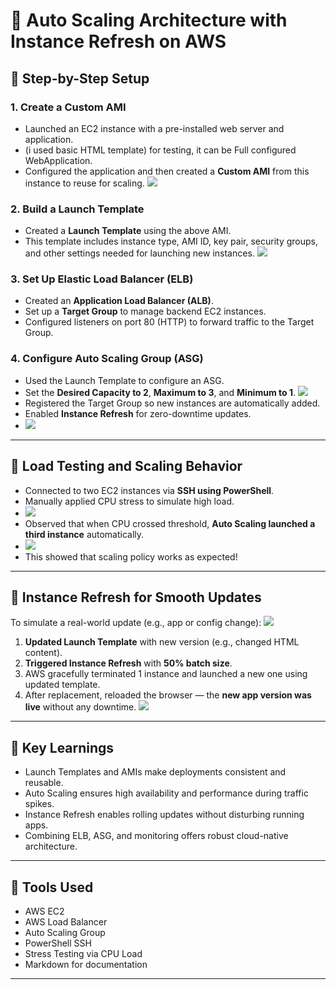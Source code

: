 # 🚀 Auto Scaling Architecture with Instance Refresh on AWS

## 🔧 Step-by-Step Setup

### 1. Create a Custom AMI
- Launched an EC2 instance with a pre-installed web server and application.
-  (i used basic HTML template) for testing,  it can be Full configured WebApplication.
- Configured the application and then created a **Custom AMI** from this instance to reuse for scaling.
  ![](./Images/archi.png)

### 2. Build a Launch Template
- Created a **Launch Template** using the above AMI.
- This template includes instance type, AMI ID, key pair, security groups, and other settings needed for launching new instances.
    ![](./Images/LaunchTemplate.png)


### 3. Set Up Elastic Load Balancer (ELB)
- Created an **Application Load Balancer (ALB)**.
- Set up a **Target Group** to manage backend EC2 instances.
- Configured listeners on port 80 (HTTP) to forward traffic to the Target Group.

### 4. Configure Auto Scaling Group (ASG)
- Used the Launch Template to configure an ASG.
- Set the **Desired Capacity to 2**, **Maximum to 3**, and **Minimum to 1**.
    ![](./Images/desire.png)
- Registered the Target Group so new instances are automatically added.
- Enabled **Instance Refresh** for zero-downtime updates.
-   ![](./Images/StartInstanceRefresh.png)


---

## 🧪 Load Testing and Scaling Behavior

- Connected to two EC2 instances via **SSH using PowerShell**.
- Manually applied CPU stress to simulate high load.
-  ![](./Images/3Stress.png)
- Observed that when CPU crossed threshold, **Auto Scaling launched a third instance** automatically.
-   ![](./Images/4.png)
- This showed that scaling policy works as expected!

---

## 🔁 Instance Refresh for Smooth Updates

To simulate a real-world update (e.g., app or config change):
  ![](./Images/2.png)
1. **Updated Launch Template** with new version (e.g., changed HTML content).
2. **Triggered Instance Refresh** with **50% batch size**.
3. AWS gracefully terminated 1 instance and launched a new one using updated template.
4. After replacement, reloaded the browser — the **new app version was live** without any downtime.
     ![](./Images/final.png)


---

## 📌 Key Learnings

- Launch Templates and AMIs make deployments consistent and reusable.
- Auto Scaling ensures high availability and performance during traffic spikes.
- Instance Refresh enables rolling updates without disturbing running apps.
- Combining ELB, ASG, and monitoring offers robust cloud-native architecture.

---

## 🧰 Tools Used

- AWS EC2
- AWS Load Balancer
- Auto Scaling Group
- PowerShell SSH
- Stress Testing via CPU Load
- Markdown for documentation

---
